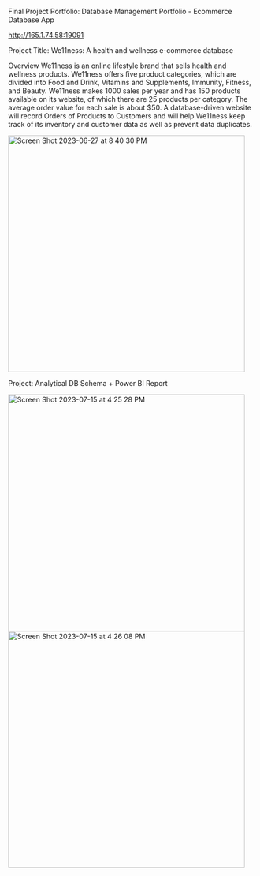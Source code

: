 Final Project Portfolio: Database Management Portfolio - Ecommerce Database App

http://165.1.74.58:19091


Project Title: We11ness: A health and wellness e-commerce database

Overview
We11ness is an online lifestyle brand that sells health and wellness products. We11ness offers five product categories, which are divided into Food and Drink, Vitamins and Supplements, Immunity, Fitness, and Beauty. We11ness makes 1000 sales per year and has 150 products available on its website, of which there are 25 products per category. The average order value for each sale is about $50. A database-driven website will record Orders of Products to Customers and will help We11ness keep track of its inventory and customer data as well as prevent data duplicates.

<img width="480" alt="Screen Shot 2023-06-27 at 8 40 30 PM" src="https://github.com/gruezop/Portfolio/assets/91290756/3305d4ec-cfd5-4179-90d5-882b690b9f76">


Project: Analytical DB Schema + Power BI Report

<img width="480" alt="Screen Shot 2023-07-15 at 4 25 28 PM" src="https://github.com/gruezop/Portfolio/assets/91290756/31b2cb54-0d66-49f0-868e-66bbf7888c93">
<img width="480" alt="Screen Shot 2023-07-15 at 4 26 08 PM" src="https://github.com/gruezop/Portfolio/assets/91290756/46c015a8-3d14-4f48-87f8-ae41d56e5f82">
